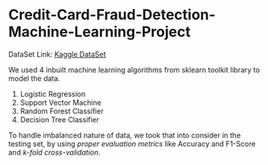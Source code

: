 # Credit-Card-Fraud-Detection-Machine-Learning-Project

DataSet Link: [Kaggle DataSet](https://www.kaggle.com/mlg-ulb/creditcardfraud)

We used 4 inbuilt machine learning algorithms from sklearn toolkit library to model the data.
1. Logistic Regression
2. Support Vector Machine
3. Random Forest Classifier
4. Decision Tree Classifier


To handle imbalanced nature of data, we took that into consider in the testing set, by using *proper evaluation metrics* like Accuracy and F1-Score and *k-fold cross-validation*.
